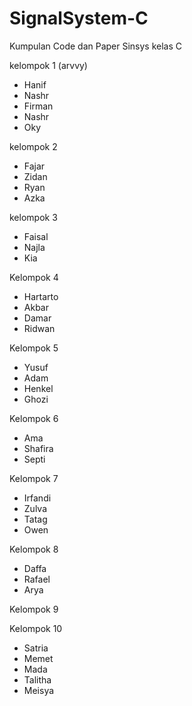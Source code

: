 # SignalSystem-C
Kumpulan Code dan Paper Sinsys kelas C

kelompok 1 (arvvy)
- Hanif
- Nashr
- Firman
- Nashr
- Oky

kelompok 2 
- Fajar
- Zidan
- Ryan
- Azka

kelompok 3
- Faisal
- Najla
- Kia

Kelompok 4
- Hartarto
- Akbar
- Damar
- Ridwan

Kelompok 5
- Yusuf
- Adam
- Henkel
- Ghozi

Kelompok 6
- Ama
- Shafira
- Septi

Kelompok 7
- Irfandi
- Zulva
- Tatag
- Owen

Kelompok 8
- Daffa
- Rafael
- Arya

Kelompok 9

Kelompok 10
- Satria
- Memet
- Mada
- Talitha
- Meisya
